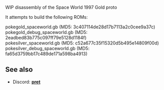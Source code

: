 WIP disassembly of the Space World 1997 Gold proto

It attempts to build the following ROMs:

pokegold_spaceworld.gb         (MD5: 3c407114de28d17b7113a2c0cee9a37c)  
pokegold_debug_spaceworld.gb   (MD5: 2eadbed83b775c097ff79e5128d1184f)  
pokesilver_spaceworld.gb       (MD5: c52a677c35f15320d5b495e14809f00d)  
pokesilver_debug_spaceworld.gb (MD5: fa65d3759bb17c489de171a598ba4913)  

## See also
* Discord: [**pret**][Discord]

[Discord]: https://discord.gg/vdTW48Q
